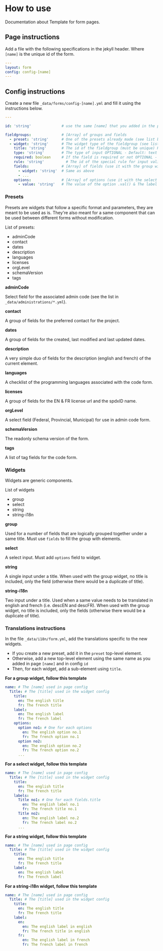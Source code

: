 # How to use

Documentation about Template for form pages.

## Page instructions
Add a file with the following specifications in the jekyll header. Where `[name]` is the unique id of the form.

```yaml
---
layout: form
config: config-[name]
---
```

## Config instructions
Create a new file `_data/forms/config-[name].yml` and fill it using the instructions below.

```yaml
---

id: 'string'              # use the same [name] that you added in the page header for config.

fieldgroups:              # [Array] of groups and fields
  - preset: 'string'      # One of the presets already made (see list below for available presets) REQUIRED
  - widget: 'string'      # The widget type of the fieldgroup (see list below for available widgets) REQUIRED
    title: 'string'       # The id of the fieldgroup (must be unique) REQUIRED
    type: 'string'        # The type of input OPTIONAL - Default: text
    required: boolean     # If the field is required or not OPTIONAL - Default: true
    rule: 'string'          # The id of the special rule for input validation (see _data/forms/rules.yml) OPTIONAL - Default: none
    fields:               # [Array] of fields (use it with the group widget) OPTIONAL - Default: nil
      - widget: 'string'  # Same as above
      - ...
    options:              # [Array] of options (use it with the select widget) OPTIONAL - Default: nil
      - value: 'string'   # The value of the option .val() & The label id for traduction (from _data/i18n/form/[id][title].options[label])
```

### Presets
Presets are widgets that follow a specific format and parameters, they are meant to be used as is. They're also meant for a same component that can be used between different forms without modification.

List of presets:
 - adminCode
 - contact
 - dates
 - description
 - languages
 - licenses
 - orgLevel
 - schemaVersion
 - tags

**adminCode**

Select field for the associated admin code (see the list in `_data/administrations/*.yml`).

**contact**

A group of fields for the preferred contact for the project.

**dates**

A group of fields for the created, last modified and last updated dates.

**description**

A very simple duo of fields for the description (english and french) of the current element.

**languages**

A checklist of the programming languages associated with the code form.

**licenses**

A group of fields for the EN & FR license url and the spdxID name.

**orgLevel**

A select field (Federal, Provincial, Municipal) for use in admin code form.

**schemaVersion**

The readonly schema version of the form.

**tags**

A list of tag fields for the code form.

### Widgets
Widgets are generic components.

List of widgets
 - group
 - select
 - string
 - string-i18n

**group**

Used for a number of fields that are logically grouped together under a same title. Must use `fields` to fill the group with elements.

**select**

A select input. Must add `options` field to widget.

**string**

A single input under a title.
When used with the group widget, no title is included, only the field (otherwise there would be a duplicate of title).

**string-i18n**

Two input under a title. Used when a same value needs to be translated in english and french (i.e. descEN and descFR).
When used with the group widget, no title is included, only the fields (otherwise there would be a duplicate of title).

### Translations instructions
In the file `_data/i18n/form.yml`, add the translations specific to the new widgets.
 - If you create a new preset, add it in the `preset` top-level element.
 - Otherwise, add a new top-level element using the same name as you added in page `[name]` and in config `id`
 - Then, for each widget, add a sub-element using `title`.

**For a group widget, follow this template**
```yaml
name: # The [name] used in page config
  Title: # The [title] used in the widget config
    title:
      en: The english title
      fr: The french title
    label:
      en: The english label
      fr: The french label
    options:
      option no1: # One for each options
        en: The english option no.1
        fr: The french option no.1
      option no2:
        en: The english option no.2
        fr: The french option no.2
      ...
```

**For a select widget, follow this template**
```yaml
name: # The [name] used in page config
  Title: # The [title] used in the widget config
    title:
      en: The english title
      fr: The french title
    labels:
      Title no1: # One for each fields.title
        en: The english label no.1
        fr: The french title no.1
      Title no2:
        en: The english label no.2
        fr: The french label no.2
      ...
```

**For a string widget, follow this template**
```yaml
name: # The [name] used in page config
  Title: # The [title] used in the widget config
    title:
      en: The english title
      fr: The french title
    label:
      en: The english label
      fr: The french label
```

**For a string-i18n widget, follow this template**
```yaml
name: # The [name] used in page config
  Title: # The [title] used in the widget config
    title:
      en: The english title
      fr: The french title
    label:
      en:
        en: The english label in english
        fr: The french title in english
      fr:
        en: The english label in french
        fr: The french label in french
```

